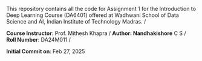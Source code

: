 This repository contains all the code for Assignment 1 for the Introduction to Deep Learning Course (DA6401) offered at Wadhwani School of Data Science and AI, Indian Institute of Technology Madras. / 

**Course Instructor**: Prof. Mithesh Khapra /
**Author: Nandhakishore** C S /
**Roll Number**: DA24M011 /

**Initial Commit on**: Feb 27, 2025 